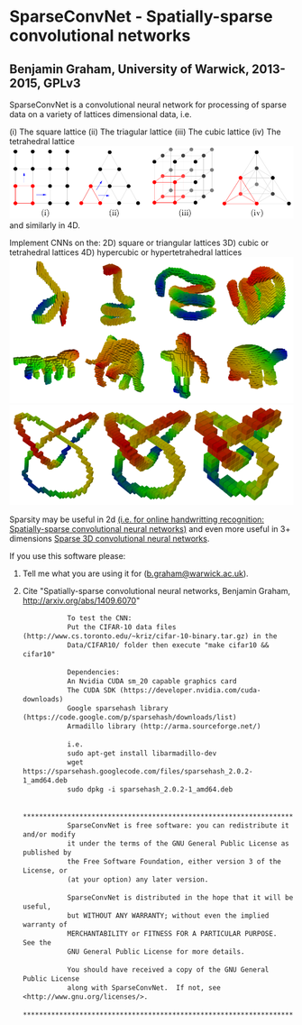 SparseConvNet - Spatially-sparse convolutional networks
=======================================================
Benjamin Graham, University of Warwick, 2013-2015, GPLv3
--------------------------------------------------------

SparseConvNet is a convolutional neural network for processing of sparse data on a variety of lattices dimensional data, i.e.

(i) The square lattice
(ii) The triagular lattice
(iii) The cubic lattice
(iv) The tetrahedral lattice
![lattice](/figures/lattices.png)
and similarly in 4D.

Implement CNNs on the:
2D) square or triangular lattices
3D) cubic or tetrahedral lattices
4D) hypercubic or hypertetrahedral lattices
![lattice](/figures/shrec.png)
![lattice](/figures/trefoil.png)

Sparsity may be useful in 2d [(i.e. for online handwritting recognition: Spatially-sparse convolutional neural networks)](http://arxiv.org/abs/1409.6070) and even more useful in 3+ dimensions [Sparse 3D convolutional neural networks](http://arxiv.org/abs/1505.02890).

If you use this software please:
1. Tell me what you are using it for (b.graham@warwick.ac.uk).
2. Cite "Spatially-sparse convolutional neural networks,
         Benjamin Graham,
                  http://arxiv.org/abs/1409.6070"

                  To test the CNN:
                  Put the CIFAR-10 data files (http://www.cs.toronto.edu/~kriz/cifar-10-binary.tar.gz) in the
                  Data/CIFAR10/ folder then execute "make cifar10 && cifar10"

                  Dependencies:
                  An Nvidia CUDA sm_20 capable graphics card
                  The CUDA SDK (https://developer.nvidia.com/cuda-downloads)
                  Google sparsehash library (https://code.google.com/p/sparsehash/downloads/list)
                  Armadillo library (http://arma.sourceforge.net/)

                  i.e.
                  sudo apt-get install libarmadillo-dev
                  wget https://sparsehash.googlecode.com/files/sparsehash_2.0.2-1_amd64.deb
                  sudo dpkg -i sparsehash_2.0.2-1_amd64.deb

                  *****************************************************************************
                  SparseConvNet is free software: you can redistribute it and/or modify
                  it under the terms of the GNU General Public License as published by
                  the Free Software Foundation, either version 3 of the License, or
                  (at your option) any later version.

                  SparseConvNet is distributed in the hope that it will be useful,
                  but WITHOUT ANY WARRANTY; without even the implied warranty of
                  MERCHANTABILITY or FITNESS FOR A PARTICULAR PURPOSE.  See the
                  GNU General Public License for more details.

                  You should have received a copy of the GNU General Public License
                  along with SparseConvNet.  If not, see <http://www.gnu.org/licenses/>.
                  **************************************************************************
